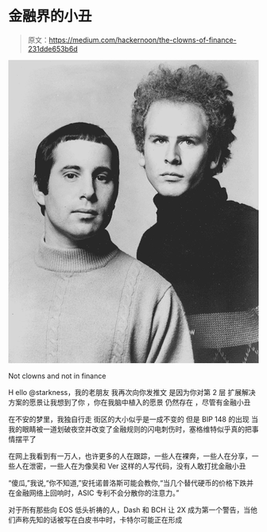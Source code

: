 # 金融界的小丑

> 原文：<https://medium.com/hackernoon/the-clowns-of-finance-231dde653b6d>

![](img/77991bb39425a823b6f4ffcef276dc56.png)

Not clowns and not in finance

H ello @starkness，我的老朋友
我再次向你发推文
是因为你对第 2 层
扩展解决方案的愿景让我想到了你
，你在我脑中植入的愿景
仍然存在
，尽管有金融小丑

在不安的梦里，我独自行走
街区的大小似乎是一成不变的
但是 BIP 148 的出现
当我的眼睛被一道划破夜空并改变了金融规则的闪电刺伤时，塞格维特似乎真的把事情摆平了

在网上我看到有一万人，也许更多的人在跟踪，一些人在裸奔，一些人在分享，一些人在泄密，一些人在为像吴和 Ver 这样的人写代码，没有人敢打扰金融小丑

“傻瓜,”我说,“你不知道,”安托诺普洛斯可能会教你,“当几个替代硬币的价格下跌并在金融网络上回响时，ASIC 专利不会分散你的注意力。”

对于所有那些向 EOS 低头祈祷的人，Dash 和 BCH 让 2X 成为第一个警告，当他们声称先知的话被写在白皮书中时，卡特尔可能正在形成